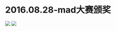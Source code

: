 # 2016.08.28-mad大赛颁奖
![](https://bilicoverimg.github.io/2016/2016.08.28-mad大赛颁奖.jpg)
![](https://bilicoverimg.github.io/2016/2016.08.28-mad大赛颁奖%28平板截图%29.jpg)
